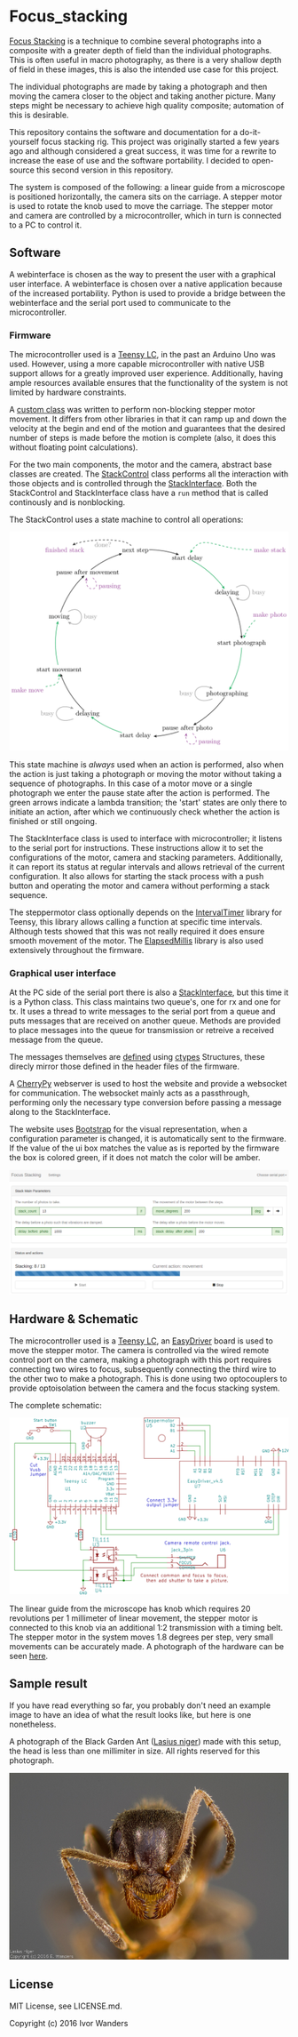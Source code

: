 # Focus_stacking

[Focus Stacking][focusstacking] is a technique to combine several photographs
into a composite with a greater depth of field than the individual photographs.
This is often useful in macro photography, as there is a very shallow depth of
field in these images, this is also the intended use case for this project.

The individual photographs are made by taking a photograph and then moving the
camera closer to the object and taking another picture. Many steps might be
necessary to achieve high quality composite; automation of this is desirable.

This repository contains the software and documentation for a do-it-yourself
focus stacking rig. This project was originally started a few years ago and
although considered a great success, it was time for a rewrite to increase the
ease of use and the software portability. I decided to open-source this second
version in this repository.

The system is composed of the following: a linear guide from a microscope
is positioned horizontally, the camera sits on the carriage. A stepper motor is
used to rotate the knob used to move the carriage. The stepper motor and camera
are controlled by a microcontroller, which in turn is connected to a PC to
control it.

## Software
A webinterface is chosen as the way to present the user with a graphical user
interface. A webinterface is chosen over a native application because of the
increased portability. Python is used to provide a bridge between the
webinterface and the serial port used to communicate to the microcontroller.

### Firmware
The microcontroller used is a [Teensy LC][teensyLC], in the past an Arduino Uno
was used. However, using a more capable microcontroller with native USB support
allows for a greatly improved user experience. Additionally, having ample
resources available ensures that the functionality of the system is not limited
by hardware constraints.

A [custom class](firmware/motor_stepper.h) was written to perform non-blocking
stepper motor movement. It differs from other libraries in that it can ramp up
and down the velocity at the begin and end of the motion and guarantees that the
desired number of steps is made before the motion is complete (also, it does
this without floating point calculations).

For the two main components, the motor and the camera, abstract base classes are
created. The [StackControl](firmware/stack_control.h) class performs all the
interaction with those objects and is controlled through the
[StackInterface](firmware/stack_interface.h). Both the StackControl and
StackInterface class have a `run` method that is called continously and is
nonblocking.

The StackControl uses a state machine to control all operations:

![State machine.](doc/software/state_diagram.png?raw=true "State machine")

This state machine is _always_ used when an action is performed, also when the
action is just taking a photograph or moving the motor without taking a sequence
of photographs. In this case of a motor move or a single photograph we enter the
pause state after the action is performed. The green arrows indicate a lambda
transition; the 'start' states are only there to initiate an action, after which
we continuously check whether the action is finished or still ongoing.

The StackInterface class is used to interface with microcontroller; it
listens to the serial port for instructions. These instructions allow it to set
the configurations of the motor, camera and stacking parameters. Additionally,
it can report its status at regular intervals and allows retrieval of the
current configuration. It also allows for starting the stack process with a
push button and operating the motor and camera without performing a stack
sequence.

The steppermotor class optionally depends on the [IntervalTimer][intervaltimer]
library for Teensy, this library allows calling a function at specific time
intervals. Although tests showed that this was not really required it does
ensure smooth movement of the motor. The [ElapsedMillis][ElapsedMillis] library
is also used extensively throughout the firmware.

### Graphical user interface

At the PC side of the serial port there is also a
[StackInterface](client/interface.py), but this time it is a Python class.
This class maintains two queue's, one for rx and one for tx. It uses a thread to
write messages to the serial port from a queue and puts messages that are
received on another queue. Methods are provided to place messages into the queue
for transmission or retreive a received message from the queue.

The messages themselves are [defined](client/message.py) using [ctypes][ctypes]
Structures, these direcly mirror those defined in the header files of the
firmware.

A [CherryPy][cherrypy] webserver is used to host the website and provide a
websocket for communication. The websocket mainly acts as a passthrough,
performing only the necessary type conversion before passing a message along to
the StackInterface.

The website uses [Bootstrap][bootstrap] for the visual representation, when a
configuration parameter is changed, it is automatically sent to the firmware.
If the value of the ui box matches the value as is reported by the firmware
the box is colored green, if it does not match the color will be amber.

![Webinterface.](doc/software/webinterface.png?raw=true "Webinterface")


## Hardware & Schematic
The microcontroller used is a [Teensy LC][teensyLC], an
[EasyDriver][easydriver45] board is used to move the stepper motor. The
camera is controlled via the wired remote control port on the camera, making a
photograph with this port requires connecting two wires to focus, subsequently
connecting the third wire to the other two to make a photograph. This is done
using two optocouplers to provide optoisolation between the camera and the focus
stacking system.

The complete schematic:

![Schematic](doc/schematic/focus_stacking_schematic.png?raw=true "Schematic")

The linear guide from the microscope has knob which requires 20 revolutions
per 1 millimeter of linear movement, the stepper motor is connected to this knob
via an additional 1:2 transmission with a timing belt. The stepper motor in the
system moves 1.8 degrees per step, very small movements can be accurately
made. A photograph of the hardware can be seen 
[here](doc/photo/hardware_setup.jpg).

## Sample result
If you have read everything so far, you probably don't need an example image to
have an idea of what the result looks like, but here is one nonetheless.

A photograph of the Black Garden Ant
([Lasius niger][Lasiusniger]) made with this setup, the head is less
than one millimiter in size. All rights reserved for this photograph.

![Lasius Niger](doc/photo/lasius_niger.png "Lasius Niger")


## License

MIT License, see LICENSE.md.

Copyright (c) 2016 Ivor Wanders


[teensyLC]: https://www.pjrc.com/teensy/teensyLC.html
[ElapsedMillis]: http://playground.arduino.cc/Code/ElapsedMillis
[intervaltimer]: https://www.pjrc.com/teensy/td_timing_IntervalTimer.html
[focusstacking]: https://en.wikipedia.org/wiki/Focus_stacking
[cherrypy]: http://www.cherrypy.org/
[ctypes]: https://docs.python.org/3.5/library/ctypes.html
[bootstrap]: http://getbootstrap.com/
[easydriver45]: http://www.schmalzhaus.com/EasyDriver/
[Lasiusniger]: https://en.wikipedia.org/wiki/Lasius_niger
